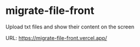# migrate-file-front
Upload txt files and show their content on the screen

URL: https://migrate-file-front.vercel.app/

